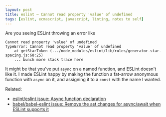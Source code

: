 ```yaml
---
layout: post
title: eslint — Cannot read property 'value' of undefined
tags: [eslint, ecmascript, javascript, linting, notes to self]
---
```


Are you seeing ESLint throwing an error like

    Cannot read property 'value' of undefined
    TypeError: Cannot read property 'value' of undefined
        at getStarToken (.../node_modules/eslint/lib/rules/generator-star-spacing.js:68:25)
        ... bunch more stack trace here

It might be that you've put `async` on a named function, and ESLint doesn't like it. I made ESLint happy by making the function a fat-arrow anonymous function with `async` on it, and assigning it to a `const` with the name I wanted.

Related:

* [eslint/eslint issue: Async function declaration](https://github.com/eslint/eslint/issues/6773)
* [babel/babel-eslint issue: Remove the ast changes for async/await when ESLint supports it](https://github.com/babel/babel-eslint/issues/350)
